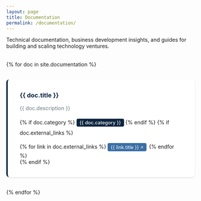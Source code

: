 ```yaml
---
layout: page
title: Documentation
permalink: /documentation/
---
```


Technical documentation, business development insights, and guides for building and scaling technology ventures.

<div class="documentation-grid">
  {% for doc in site.documentation %}
  <div class="documentation-card">
    <h3><a href="{{ doc.url }}">{{ doc.title }}</a></h3>
    <p>{{ doc.description }}</p>
    {% if doc.category %}
    <span class="doc-category">{{ doc.category }}</span>
    {% endif %}
    {% if doc.external_links %}
    <div class="doc-links">
      {% for link in doc.external_links %}
      <a href="{{ link.url }}" target="_blank" rel="noopener" class="external-link-small">{{ link.title }}</a>
      {% endfor %}
    </div>
    {% endif %}
  </div>
  {% endfor %}
</div>

<style>
.documentation-grid {
  display: grid;
  grid-template-columns: repeat(auto-fit, minmax(350px, 1fr));
  gap: 2rem;
  margin: 2rem 0;
}

.documentation-card {
  padding: 2rem;
  background: #ffffff;
  border-radius: 8px;
  border-left: 4px solid #0A2540;
  box-shadow: 0 2px 4px rgba(0,0,0,0.1);
  transition: transform 0.2s ease, box-shadow 0.2s ease, border-left-color 0.2s ease;
}

.documentation-card:hover {
  transform: translateY(-2px);
  box-shadow: 0 4px 12px rgba(0,0,0,0.15);
  border-left-color: #D4AF37;
}

.documentation-card h3 {
  margin-top: 0;
  margin-bottom: 0.5rem;
}

.documentation-card h3 a {
  color: #0A2540;
  text-decoration: none;
}

.documentation-card h3 a:hover {
  color: #3A6EA5;
}

.documentation-card p {
  color: #6c7b7f;
  line-height: 1.6;
  margin-bottom: 1rem;
}

.doc-category {
  display: inline-block;
  background: #0A2540;
  color: #FAF7F2;
  padding: 0.2rem 0.5rem;
  border-radius: 4px;
  font-size: 0.8rem;
  font-weight: 500;
  margin-bottom: 0.5rem;
}

.doc-links {
  margin-top: 1rem;
}

.external-link-small {
  display: inline-block;
  background: #3A6EA5;
  color: white;
  padding: 0.2rem 0.5rem;
  border-radius: 4px;
  text-decoration: none;
  font-size: 0.8rem;
  margin: 0.2rem 0.2rem 0.2rem 0;
  transition: background-color 0.2s ease;
}

.external-link-small:hover {
  background: #0A2540;
  text-decoration: none;
  color: white;
}

.external-link-small::after {
  content: " ↗";
  font-size: 0.7rem;
}
</style>